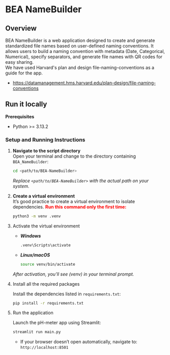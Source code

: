 # BEA NameBuilder

## Overview
BEA NameBuilder is a web application designed to create and generate standardized file names based on user-defined naming conventions. 
It allows users to build a naming convention with metadata (Date, Categorical, Numerical), specify separators, and generate file names with QR codes for easy sharing.  
We have used Harvard's plan and design file-naming-conventions as a guide for the app.
* https://datamanagement.hms.harvard.edu/plan-design/file-naming-conventions

## Run it locally 

**Prerequisites**
* Python >= 3.13.2

### Setup and Running Instructions

1. **Navigate to the script directory**  
   Open your terminal and change to the directory containing `BEA_NameBuilder`:
   ```bash
   cd <path/to/BEA-NameBuilder>
   ```
    _Replace `<path/to/BEA-NameBuilder>` with the actual path on your system._

2. **Create a virtual environment**  
    It’s good practice to create a virtual environment to isolate dependencies. **<span style="color:red">Run this command only the first time:</span>** 
    ```bash
    python3 -m venv .venv 
    ```
3. Activate the virtual environment  
    * _**Windows**_
        ```bash
        .venv\Scripts\activate
        ```
    * _**Linux/macOS**_
        ```bash
        source venv/bin/activate
        ```
    _After activation, you’ll see (venv) in your terminal prompt._


4. Install all the required packages  

    Install the dependencies listed in `requirements.txt`:

    ```bash
    pip install -r requirements.txt
    ```
5. Run the application  

    Launch the pH-meter app using Streamlit:

    ```bash
    streamlit run main.py
    ```
    * If your browser doesn’t open automatically, navigate to: `http://localhost:8501`